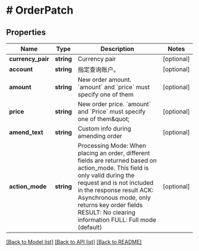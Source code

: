 # # OrderPatch

## Properties

Name | Type | Description | Notes
------------ | ------------- | ------------- | -------------
**currency_pair** | **string** | Currency pair | [optional] 
**account** | **string** | 指定查询账户。 | [optional] 
**amount** | **string** | New order amount. &#x60;amount&#x60; and &#x60;price&#x60; must specify one of them | [optional] 
**price** | **string** | New order price. &#x60;amount&#x60; and &#x60;Price&#x60; must specify one of them\&quot; | [optional] 
**amend_text** | **string** | Custom info during amending order | [optional] 
**action_mode** | **string** | Processing Mode: When placing an order, different fields are returned based on action_mode. This field is only valid during the request and is not included in the response result ACK: Asynchronous mode, only returns key order fields RESULT: No clearing information FULL: Full mode (default) | [optional] 

[[Back to Model list]](../../README.md#documentation-for-models) [[Back to API list]](../../README.md#documentation-for-api-endpoints) [[Back to README]](../../README.md)
